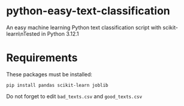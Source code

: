 # python-easy-text-classification
An easy machine learning Python text classification script with scikit-learn\nTested in Python 3.12.1
# Requirements
These packages must be installed:
```
pip install pandas scikit-learn joblib
```
Do not forget to edit `bad_texts.csv` and  `good_texts.csv`
